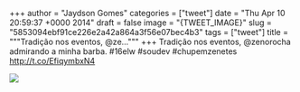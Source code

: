 
+++
author = "Jaydson Gomes"
categories = ["tweet"]
date = "Thu Apr 10 20:59:37 +0000 2014"
draft = false
image = "{TWEET_IMAGE}"
slug = "5853094ebf91ce226e2a42a864a3f56e07bec4b3"
tags = ["tweet"]
title = """Tradição nos eventos, @ze..."""
+++
Tradição nos eventos, @zenorocha admirando a minha barba. #16elw #soudev #chupemzenetes http://t.co/EfiqymbxN4

![](/images/tweet-media/454363093599272962-Bk440zJIMAA9OE6.jpg)